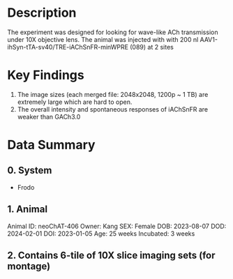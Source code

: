 # Description
The experiment was designed for looking for wave-like ACh transmission under 10X objective lens. The animal was injected with with 200 nl AAV1-ihSyn-tTA-sv40/TRE-iAChSnFR-minWPRE (089) at 2 sites
# Key Findings
1. The image sizes (each merged file: 2048x2048, 1200p ~ 1 TB) are extremely large which are hard to open.
2. The overall intensity and spontaneous responses of iAChSnFR are weaker than GACh3.0

# Data Summary
## 0. System
- Frodo

## 1. Animal
Animal ID: neoChAT-406
Owner: Kang
SEX: Female
DOB: 2023-08-07
DOD: 2024-02-01
DOI: 2023-01-05
Age: 25 weeks
Incubated: 3 weeks

## 2. Contains 6-tile of 10X slice imaging sets (for montage)